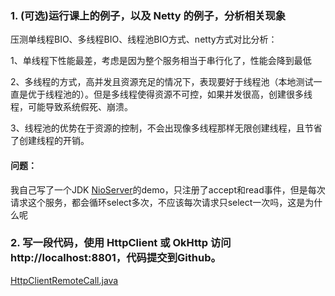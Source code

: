 ### 1. (可选)运行课上的例子，以及 Netty 的例子，分析相关现象

压测单线程BIO、多线程BIO、线程池BIO方式、netty方式对比分析：

1、单线程下性能最差，考虑是因为整个服务相当于串行化了，性能会降到最低

2、多线程的方式，高并发且资源充足的情况下，表现要好于线程池（本地测试一直是优于线程池的）。但是多线程使得资源不可控，如果并发很高，创建很多线程，可能导致系统假死、崩溃。

3、线程池的优势在于资源的控制，不会出现像多线程那样无限创建线程，且节省了创建线程的开销。

#### 问题：

我自己写了一个JDK [NioServer](https://github.com/licly/JAVA-01/blob/main/Week_02/%E7%AC%AC4%E8%AF%BE/NioServer.java)的demo，只注册了accept和read事件，但是每次请求这个服务，都会循环select多次，不应该每次请求只select一次吗，这是为什么呢


### 2. 写一段代码，使用 HttpClient 或 OkHttp 访问 http://localhost:8801，代码提交到Github。
[HttpClientRemoteCall.java](https://github.com/licly/JAVA-01/blob/main/Week_02/%E7%AC%AC4%E8%AF%BE/HttpClientRemoteCall.java)

